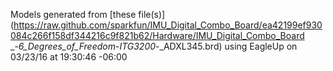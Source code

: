 Models generated from [these file(s)](https://raw.github.com/sparkfun/IMU_Digital_Combo_Board/ea42199ef930084c266f158df344216c9f821b62/Hardware/IMU_Digital_Combo_Board _-_6_Degrees_of_Freedom_-_ITG3200_-_ADXL345.brd) using EagleUp on 03/23/16 at 19:30:46 -06:00
